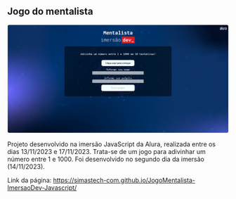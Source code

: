 ## Jogo do mentalista

<img src="https://github.com/simastech-com/JogoMentalista-ImersaoDev-Javascript/blob/main/img/splash.png" width="600">

Projeto desenvolvido na imersão JavaScript da Alura, realizada entre os dias 13/11/2023 e 17/11/2023. Trata-se de um jogo para adivinhar um número entre 1 e 1000. Foi desenvolvido no segundo dia da imersão (14/11/2023).

Link da página: https://simastech-com.github.io/JogoMentalista-ImersaoDev-Javascript/